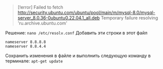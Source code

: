>[!error]
>Failed to fetch http://security.ubuntu.com/ubuntu/pool/main/m/mysql-8.0/mysql-server_8.0.36-0ubuntu0.22.04.1_all.deb  Temporary failure resolving 'ru.archive.ubuntu.com'

Решение:
`nano /etc/resolv.conf`
Добавить эти строки в этот файл
```
nameserver 8.8.8.8
nameserver 8.8.4.4
```
Сохранить изменения в файле и выполнить следующую команду в терминале:
`apt-get update`
